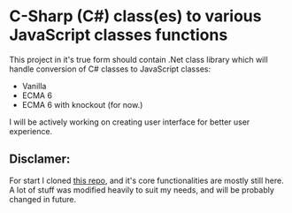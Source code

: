 # C-Sharp (C#) class(es) to various JavaScript classes functions

This project in it's true form should contain .Net class library which will handle conversion of C# classes to JavaScript classes:
* Vanilla
* ECMA 6
* ECMA 6 with knockout
(for now.)

I will be actively working on creating user interface for better user experience.


## Disclamer: 

For start I cloned [this repo](https://github.com/castle-it/sharp2Js), and it's core functionalities are mostly still here.<br>
A lot of stuff was modified heavily to suit my needs, and will be probably changed in future.

